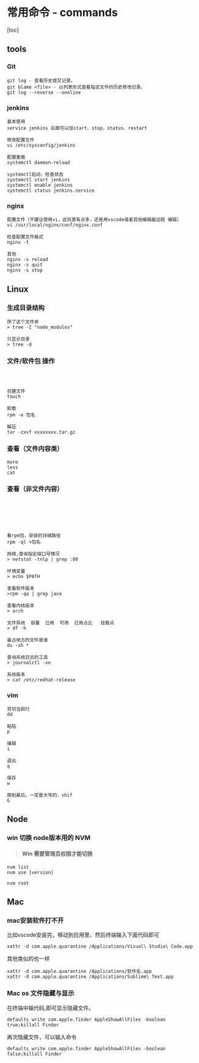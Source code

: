 # 常用命令 - commands

[toc]



## tools



### Git

```
git log - 查看历史提交记录。
git blame <file> - 以列表形式查看指定文件的历史修改记录。
git log --reverse --oneline
```



### jenkins

```
基本使用 
service jenkins 后面可以加start、stop、status、restart

修改配置文件
vi /etc/sysconfig/jenkins

配置重载
systemctl daemon-reload

systemctl启动，检查状态
systemctl start jenkins
systemctl enable jenkins
systemctl status jenkins.service
```



### nginx

```
配置文件（不建议使用vi，这玩意有点多，还是用vscode或者其他编辑器远程 编辑）
vi /usr/local/nginx/conf/nginx.conf

检查配置文件格式
nginx -t

其他
nginx -s reload
nginx -s quit
nginx -s stop
```



## Linux

### 生成目录结构

```
除了这个文件夹
> tree -I "node_modules"

只显示目录
> tree -d
```





### 文件/软件包 操作

```



创建文件
touch

卸载
rpm -e 包名

解压
tar -zxvf xxxxxxxx.tar.gz
```

### 查看（文件内容类）

```
more
less
cat
```



### 查看（非文件内容）

```






看rpm包，安装的详细路径
rpm -ql +包名

网络,查询指定端口号情况
> netstat -tnlp | grep :80

环境变量
> echo $PATH

查看软件版本
>rpm -qa | grep java

查看内核版本
> arch

文件系统  容量  已用  可用  已用占比   挂载点
> df -h

最占地方的文件是谁
du -sh *

查询系统日志的工具
> journalctl -xe

系统版本
> cat /etc/redhat-release
```

### vim

```
剪切当前行
dd

粘贴
p

编辑
i

退出
q

保存
w

跳到最后，一定是大写的，shif
G

```



## Node

### win 切换 node版本用的 NVM

> #### Win 需要管理员权限才能切换

```
nvm list
nvm use [version]

nvm root
```



## Mac





### mac安装软件打不开

比如vscode安装完，移动到应用里，然后终端输入下面代码即可

```
xattr -d com.apple.quarantine /Applications/Visual\ Studio\ Code.app
```

其他类似的也一样

```
xattr -d com.apple.quarantine /Applications/软件名.app
xattr -d com.apple.quarantine /Applications/Sublime\ Text.app
```





### Mac os 文件隐藏与显示

在终端中输代码,即可显示隐藏文件。

```
defaults write com.apple.finder AppleShowAllFiles -boolean true;killall Finder
```

再次隐藏文件，可以输入命令

```
defaults write com.apple.finder AppleShowAllFiles -boolean false;killall Finder
```






